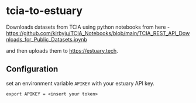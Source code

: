 # tcia-to-estuary

Downloads datasets from TCIA using python notebooks from here - https://github.com/kirbyju/TCIA_Notebooks/blob/main/TCIA_REST_API_Downloads_for_Public_Datasets.ipynb

and then uploads them to https://estuary.tech.


## Configuration

set an environment variable `APIKEY` with your estuary API key. 

`export APIKEY = <insert your token>`
